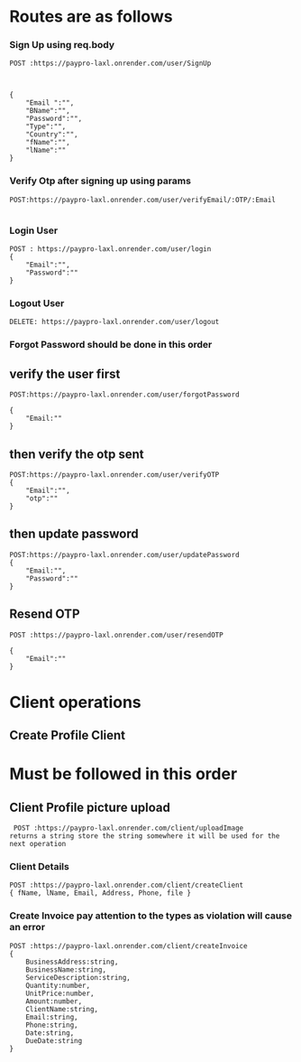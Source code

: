 # Routes are as follows

### Sign Up using req.body
```
POST :https://paypro-laxl.onrender.com/user/SignUp



{
    "Email ":"",
    "BName":"",
    "Password":"",
    "Type":"",
    "Country":"",
    "fName":"",
    "lName":""
}

```

### Verify Otp after signing up using params

```
POST:https://paypro-laxl.onrender.com/user/verifyEmail/:OTP/:Email


```


### Login User

```
POST : https://paypro-laxl.onrender.com/user/login
{
    "Email":"",
    "Password":""
}

```



### Logout User

```
DELETE: https://paypro-laxl.onrender.com/user/logout

```

### Forgot Password should be done in this order

## verify the user first
```
POST:https://paypro-laxl.onrender.com/user/forgotPassword

{
    "Email:""
}
```

## then verify the otp sent
```
POST:https://paypro-laxl.onrender.com/user/verifyOTP
{
    "Email":"",
    "otp":""
}
```
## then update password
```
POST:https://paypro-laxl.onrender.com/user/updatePassword
{
    "Email:"",
    "Password":""
}

```





## Resend OTP
```
POST :https://paypro-laxl.onrender.com/user/resendOTP

{
    "Email":""
}
```

# Client operations

## Create Profile Client
# Must be followed in this order

## Client Profile picture upload 

```
 POST :https://paypro-laxl.onrender.com/client/uploadImage
returns a string store the string somewhere it will be used for the next operation

```

### Client Details 
```
POST :https://paypro-laxl.onrender.com/client/createClient
{ fName, lName, Email, Address, Phone, file }

```

### Create Invoice pay attention to the types as violation will cause an error

```
POST :https://paypro-laxl.onrender.com/client/createInvoice
{
    BusinessAddress:string,
    BusinessName:string,
    ServiceDescription:string,
    Quantity:number,
    UnitPrice:number,
    Amount:number,
    ClientName:string,
    Email:string,
    Phone:string,
    Date:string,
    DueDate:string
}
```

